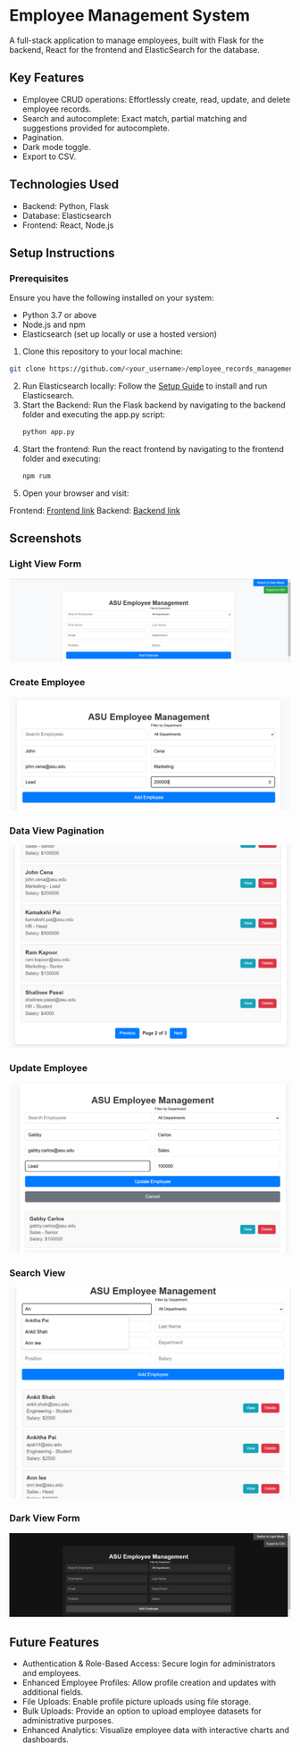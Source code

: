 # Employee Management System

A full-stack application to manage employees, built with Flask for the backend, React for the frontend and ElasticSearch for the database.

## Key Features
- Employee CRUD operations: Effortlessly create, read, update, and delete employee records.
- Search and autocomplete: Exact match, partial matching and suggestions provided for autocomplete.
- Pagination.
- Dark mode toggle.
- Export to CSV.

## Technologies Used
- Backend: Python, Flask
- Database: Elasticsearch
- Frontend: React, Node.js

## Setup Instructions

### Prerequisites
Ensure you have the following installed on your system:
- Python 3.7 or above
- Node.js and npm
- Elasticsearch (set up locally or use a hosted version)

1. Clone this repository to your local machine:
  ```bash
  git clone https://github.com/<your_username>/employee_records_management.git
  ```
2. Run Elasticsearch locally:
Follow the [Setup Guide](https://www.elastic.co/guide/en/elasticsearch/reference/index.html) to install and run Elasticsearch.
3. Start the Backend: Run the Flask backend by navigating to the backend folder and executing the app.py script:
   ```bash
   python app.py
   ```
5. Start the frontend: Run the react frontend by navigating to the frontend folder and executing:
   ```bash
   npm rum
   ```
6. Open your browser and visit:

Frontend: [Frontend link](http://localhost:3000)
Backend: [Backend link](http://localhost:5000)

## Screenshots

### Light View Form
![Light View Form](sceenshots/light-view-form.png)

### Create Employee
![Create Employee](sceenshots/create-employee.png)

### Data View Pagination
![Data View Pagination](sceenshots/data-view-pagination.png)

### Update Employee
![Update Employee](sceenshots/update-employee.png)

### Search View
![Search View](sceenshots/search-view.png)

### Dark View Form
![Dark View Form](sceenshots/dark-view-form.png)


## Future Features
- Authentication & Role-Based Access: Secure login for administrators and employees.
- Enhanced Employee Profiles: Allow profile creation and updates with additional fields.
- File Uploads: Enable profile picture uploads using file storage.
- Bulk Uploads: Provide an option to upload employee datasets for administrative purposes.
- Enhanced Analytics: Visualize employee data with interactive charts and dashboards.

